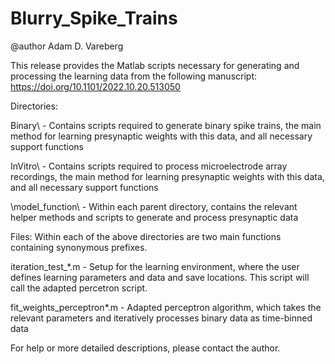 # Blurry_Spike_Trains

@author Adam D. Vareberg

This release provides the Matlab scripts necessary for generating and processing the learning data from the following manuscript:
https://doi.org/10.1101/2022.10.20.513050

Directories:

Binary\ - Contains scripts required to generate binary spike trains, the main method for learning presynaptic weights with this data, and all necessary support functions

InVitro\ - Contains scripts required to process microelectrode array recordings, the main method for learning presynaptic weights with this data, and all necessary support functions

\model_function\ - Within each parent directory, contains the relevant helper methods and scripts to generate and process presynaptic data

Files:
Within each of the above directories are two main functions containing synonymous prefixes.

iteration_test_*.m - Setup for the learning environment, where the user defines learning parameters and data and save locations. This script will call the adapted percetron script.

fit_weights_perceptron*.m - Adapted perceptron algorithm, which takes the relevant parameters and iteratively processes binary data as time-binned data

For help or more detailed descriptions, please contact the author.
